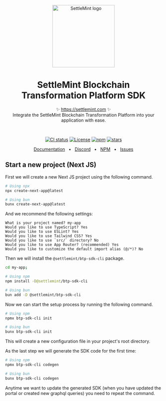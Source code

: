 <p align="center">
  <img src="https://github.com/settlemint/btp-sdk/blob/main/logo.svg" width="200px" align="center" alt="SettleMint logo" />
  <h1 align="center">SettleMint Blockchain Transformation Platform SDK</h1>
  <p align="center">
    ✨ <a href="https://settlemint.com">https://settlemint.com</a> ✨
    <br/>
    Integrate the SettleMint Blockchain Transformation Platform into your application with ease.
  </p>
</p>
<br/>
<p align="center">
<a href="https://github.com/settlemint/btp-sdk/actions?query=branch%3Amain"><img src="https://github.com/settlemint/btp-sdk/actions/workflows/build.yml/badge.svg?event=push&branch=main" alt="CI status" /></a>
<a href="https://opensource.org/licenses/MIT" rel="nofollow"><img src="https://img.shields.io/github/license/settlemint/btp-sdk" alt="License"></a>
<a href="https://www.npmjs.com/package/@settlemint/btp-sdk-cli" rel="nofollow"><img src="https://img.shields.io/npm/dw/@settlemint/btp-sdk-cli" alt="npm"></a>
<a href="https://github.com/settlemint/btp-sdk" rel="nofollow"><img src="https://img.shields.io/github/stars/settlemint/btp-sdk" alt="stars"></a>
</p>

<div align="center">
  <a href="https://console.settlemint.com/documentation/">Documentation</a>
  <span>&nbsp;&nbsp;•&nbsp;&nbsp;</span>
  <a href="https://discord.com/invite/Mt5yqFrey9">Discord</a>
  <span>&nbsp;&nbsp;•&nbsp;&nbsp;</span>
  <a href="https://www.npmjs.com/package/@settlemint/btp-sdk-cli">NPM</a>
  <span>&nbsp;&nbsp;•&nbsp;&nbsp;</span>
  <a href="https://github.com/settlemint/btp-sdk/issues">Issues</a>
  <br />
</div>

## Start a new project (Next JS)

First we will create a new Next JS project using the following command.

```bash
# Using npx
npx create-next-app@latest

# Using bun
bunx create-next-app@latest
```

And we recommend the following settings:

```text
What is your project named? my-app
Would you like to use TypeScript? Yes
Would you like to use ESLint? Yes
Would you like to use Tailwind CSS? Yes
Would you like to use `src/` directory? No
Would you like to use App Router? (recommended) Yes
Would you like to customize the default import alias (@/*)? No
```

Then we will install the `@settlemint/btp-sdk-cli` package.

```bash
cd my-app;

# Using npm
npm install -D@settlemint/btp-sdk-cli

# Using bun
bun add -D @settlemint/btp-sdk-cli
```

Now we can start the setup process by running the following command.

```bash
# Using npm
npmx btp-sdk-cli init

# Using bun
bunx btp-sdk-cli init
```

This will create a new configuration file in your project's root directory.

As the last step we will generate the SDK code for the first time:

```bash
# Using npm
npmx btp-sdk-cli codegen

# Using bun
bunx btp-sdk-cli codegen
```

Anytime we want to update the generated SDK (when you have updated the portal or created new graphql queries) you need to repeat the command.